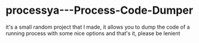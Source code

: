 # processya---Process-Code-Dumper
 it's a small random project that I made, it allows you to dump the code of a running process with some nice options and that's it, please be lenient 
